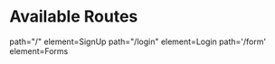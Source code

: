 # Available Routes

path="/" element=SignUp 
path="/login" element=Login 
path='/form' element=Forms